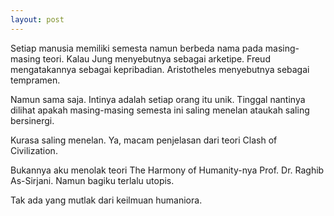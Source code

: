 ```yaml
---
layout: post
---
```


Setiap manusia memiliki semesta namun berbeda nama pada masing-masing teori. Kalau Jung menyebutnya sebagai arketipe. Freud mengatakannya sebagai kepribadian. Aristotheles menyebutnya sebagai tempramen.

Namun sama saja. Intinya adalah setiap orang itu unik. Tinggal nantinya dilihat apakah masing-masing semesta ini saling menelan ataukah saling bersinergi.

Kurasa saling menelan. Ya, macam penjelasan dari teori Clash of Civilization.

Bukannya aku menolak teori The Harmony of Humanity-nya Prof. Dr. Raghib As-Sirjani. Namun bagiku terlalu utopis.

Tak ada yang mutlak dari keilmuan humaniora.